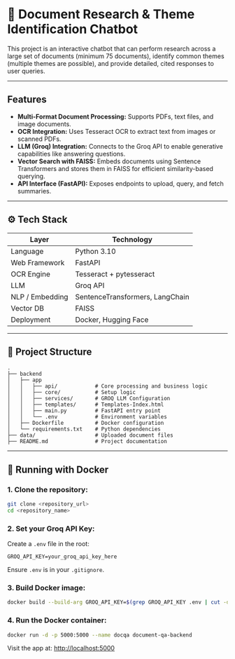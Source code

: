 # 📄 Document Research & Theme Identification Chatbot

This project is an interactive chatbot that can perform research across a large set of documents
(minimum 75 documents), identify common themes (multiple themes are possible), and
provide detailed, cited responses to user queries.

---

## Features

* **Multi-Format Document Processing:** Supports PDFs, text files, and image documents.
* **OCR Integration:** Uses Tesseract OCR to extract text from images or scanned PDFs.
* **LLM (Groq) Integration:** Connects to the Groq API to enable generative capabilities like answering questions.
* **Vector Search with FAISS:** Embeds documents using Sentence Transformers and stores them in FAISS for efficient similarity-based querying.
* **API Interface (FastAPI):** Exposes endpoints to upload, query, and fetch summaries.

---

## ⚙️ Tech Stack

| Layer           | Technology                      |
| --------------- | ------------------------------- |
| Language        | Python 3.10                     |
| Web Framework   | FastAPI                         |
| OCR Engine      | Tesseract + pytesseract         |
| LLM             | Groq API                        |
| NLP / Embedding | SentenceTransformers, LangChain |
| Vector DB       | FAISS                           |
| Deployment      | Docker, Hugging Face            |

---

## 📁 Project Structure

```
.
├── backend
│   ├── app
│   │   ├── api/            # Core processing and business logic
│   │   ├── core/           # Setup logic
│   │   ├── services/       # GROQ LLM Configuration
│   │   ├── templates/      # Templates-Index.html
│   │   ├── main.py         # FastAPI entry point
│   │   └── .env            # Environment variables
│   ├── Dockerfile          # Docker configuration
│   └── requirements.txt    # Python dependencies
├── data/                   # Uploaded document files
├── README.md               # Project documentation
```

---

## 🐳 Running with Docker

### 1. Clone the repository:

```bash
git clone <repository_url>
cd <repository_name>
```

### 2. Set your Groq API Key:

Create a `.env` file in the root:

```
GROQ_API_KEY=your_groq_api_key_here
```

Ensure `.env` is in your `.gitignore`.

### 3. Build Docker image:

```bash
docker build --build-arg GROQ_API_KEY=$(grep GROQ_API_KEY .env | cut -d '=' -f2) -t document-qa-backend .
```

### 4. Run the Docker container:

```bash
docker run -d -p 5000:5000 --name docqa document-qa-backend
```

Visit the app at: [http://localhost:5000](http://localhost:5000)

